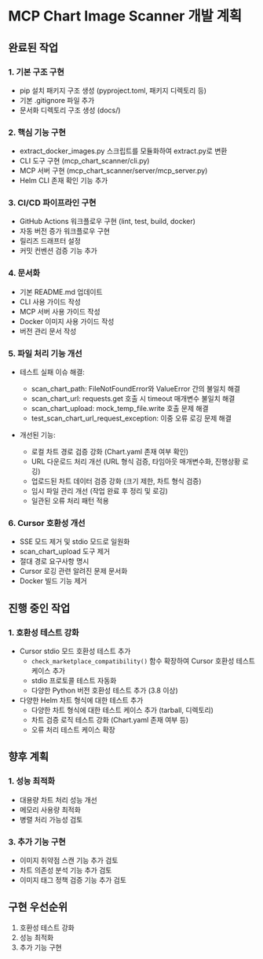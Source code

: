 # MCP Chart Image Scanner 개발 계획

## 완료된 작업

### 1. 기본 구조 구현
- pip 설치 패키지 구조 생성 (pyproject.toml, 패키지 디렉토리 등)
- 기본 .gitignore 파일 추가
- 문서화 디렉토리 구조 생성 (docs/)

### 2. 핵심 기능 구현
- extract_docker_images.py 스크립트를 모듈화하여 extract.py로 변환
- CLI 도구 구현 (mcp_chart_scanner/cli.py)
- MCP 서버 구현 (mcp_chart_scanner/server/mcp_server.py)
- Helm CLI 존재 확인 기능 추가

### 3. CI/CD 파이프라인 구현
- GitHub Actions 워크플로우 구현 (lint, test, build, docker)
- 자동 버전 증가 워크플로우 구현
- 릴리즈 드래프터 설정
- 커밋 컨벤션 검증 기능 추가

### 4. 문서화
- 기본 README.md 업데이트
- CLI 사용 가이드 작성
- MCP 서버 사용 가이드 작성
- Docker 이미지 사용 가이드 작성
- 버전 관리 문서 작성

### 5. 파일 처리 기능 개선
- 테스트 실패 이슈 해결:
  - scan_chart_path: FileNotFoundError와 ValueError 간의 불일치 해결
  - scan_chart_url: requests.get 호출 시 timeout 매개변수 불일치 해결
  - scan_chart_upload: mock_temp_file.write 호출 문제 해결
  - test_scan_chart_url_request_exception: 이중 오류 로깅 문제 해결

- 개선된 기능:
  - 로컬 차트 경로 검증 강화 (Chart.yaml 존재 여부 확인)
  - URL 다운로드 처리 개선 (URL 형식 검증, 타임아웃 매개변수화, 진행상황 로깅)
  - 업로드된 차트 데이터 검증 강화 (크기 제한, 차트 형식 검증)
  - 임시 파일 관리 개선 (작업 완료 후 정리 및 로깅)
  - 일관된 오류 처리 패턴 적용

### 6. Cursor 호환성 개선
- SSE 모드 제거 및 stdio 모드로 일원화
- scan_chart_upload 도구 제거
- 절대 경로 요구사항 명시
- Cursor 로깅 관련 알려진 문제 문서화
- Docker 빌드 기능 제거

## 진행 중인 작업

### 1. 호환성 테스트 강화
- Cursor stdio 모드 호환성 테스트 추가
  - `check_marketplace_compatibility()` 함수 확장하여 Cursor 호환성 테스트 케이스 추가
  - stdio 프로토콜 테스트 자동화
  - 다양한 Python 버전 호환성 테스트 추가 (3.8 이상)
- 다양한 Helm 차트 형식에 대한 테스트 추가
  - 다양한 차트 형식에 대한 테스트 케이스 추가 (tarball, 디렉토리)
  - 차트 검증 로직 테스트 강화 (Chart.yaml 존재 여부 등)
  - 오류 처리 테스트 케이스 확장


## 향후 계획

### 1. 성능 최적화
- 대용량 차트 처리 성능 개선
- 메모리 사용량 최적화
- 병렬 처리 가능성 검토

### 3. 추가 기능 구현
- 이미지 취약점 스캔 기능 추가 검토
- 차트 의존성 분석 기능 추가 검토
- 이미지 태그 정책 검증 기능 추가 검토

## 구현 우선순위

1. 호환성 테스트 강화
2. 성능 최적화
3. 추가 기능 구현
